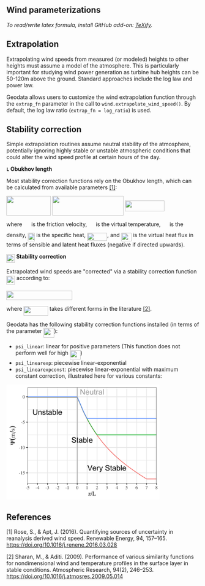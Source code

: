 Wind parameterizations
-

_To read/write latex formula, install GitHub add-on: [TeXify](https://github.com/apps/texify)._

## Extrapolation

Extrapolating wind speeds from measured (or modeled) heights to other heights must assume a model of the atmosphere. This is particularly important for studying wind power generation as turbine hub heights can be 50-120m above the ground. Standard approaches include the log law and power law.

Geodata allows users to customize the wind extrapolation function through the `extrap_fn` parameter in the call to `wind.extrapolate_wind_speed()`. By default, the log law ratio (`extrap_fn = log_ratio`) is used.


## Stability correction

Simple extrapolation routines assume neutral stability of the atmosphere, potentially ignoring highly stable or unstable atmospheric conditions that could alter the wind speed profile at certain hours of the day.


**`L` Obukhov length**

Most stability correction functions rely on the Obukhov length, which can be calculated from available parameters [[1]](#1):

<img src="/doc/parameterizations/tex/85b8a1a1ba5b0d126cb83dc1fc238bbc.svg?invert_in_darkmode&sanitize=true" align=middle width=116.15572649999999pt height=50.332382100000004pt/>
<img src="/doc/parameterizations/tex/42c4a538b0898977509d72e9843ffaad.svg?invert_in_darkmode&sanitize=true" align=middle width=185.66718059999997pt height=50.332382100000004pt/>
<img src="/doc/parameterizations/tex/46f5f4c88affca88279076c9fd0b8502.svg?invert_in_darkmode&sanitize=true" align=middle width=103.41612599999999pt height=28.091038800000003pt/>

where <img src="/doc/parameterizations/tex/142a0e55e7be4656275f11bc455886d4.svg?invert_in_darkmode&sanitize=true" align=middle width=16.145467799999988pt height=14.15524440000002pt/> is the friction velocity,  <img src="/doc/parameterizations/tex/acbc3da08b00b7616f45697dcc62d44d.svg?invert_in_darkmode&sanitize=true" align=middle width=15.527067599999992pt height=28.091038800000003pt/> is the virtual temperature, <img src="/doc/parameterizations/tex/bd971e27e71d9bf4792553ddfe23d537.svg?invert_in_darkmode&sanitize=true" align=middle width=15.62926694999999pt height=14.15524440000002pt/> is the density, <img src="/doc/parameterizations/tex/7db7bb668a45f8c25263aa8d42c92f0e.svg?invert_in_darkmode&sanitize=true" align=middle width=18.52532714999999pt height=22.465723500000017pt/> is the specific heat, <img src="/doc/parameterizations/tex/c39017bed62ee8b2a521779ae976ebe0.svg?invert_in_darkmode&sanitize=true" align=middle width=52.39338884999999pt height=21.18721440000001pt/>, and <img src="/doc/parameterizations/tex/547e731741446703f67244e558fc0508.svg?invert_in_darkmode&sanitize=true" align=middle width=27.205208249999988pt height=22.465723500000017pt/> is the virtual heat flux in terms of sensible and latent heat fluxes (negative if directed upwards).


**<img src="/doc/parameterizations/tex/191de8bb417c3c87a59bd9e2f4222ed0.svg?invert_in_darkmode&sanitize=true" align=middle width=22.372663499999987pt height=22.831056599999986pt/> Stability correction**

Extrapolated wind speeds are "corrected" via a stability correction function <img src="/doc/parameterizations/tex/191de8bb417c3c87a59bd9e2f4222ed0.svg?invert_in_darkmode&sanitize=true" align=middle width=22.372663499999987pt height=22.831056599999986pt/> according to:

<img src="/doc/parameterizations/tex/b215101f20292f1e8b0eb0ee28cf1d61.svg?invert_in_darkmode&sanitize=true" align=middle width=171.50142899999997pt height=24.7161288pt/>

where <img src="/doc/parameterizations/tex/5421d2d8ce8d3d6a7eb5c5e6c23527a5.svg?invert_in_darkmode&sanitize=true" align=middle width=63.754082699999984pt height=24.65753399999998pt/> takes different forms in the literature [[2]](#2).

Geodata has the following stability correction functions installed (in terms of the parameter <img src="/doc/parameterizations/tex/084c4d336ce7b83477dc39e2638fa8c5.svg?invert_in_darkmode&sanitize=true" align=middle width=27.774070499999986pt height=24.65753399999998pt/>):
- `psi_linear`: linear for positive parameters (This function does not perform well for high <img src="/doc/parameterizations/tex/084c4d336ce7b83477dc39e2638fa8c5.svg?invert_in_darkmode&sanitize=true" align=middle width=27.774070499999986pt height=24.65753399999998pt/>)
- `psi_linearexp`: piecewise linear-exponential
- `psi_linearexpconst`: piecewise linear-exponential with maximum constant correction, illustrated here for various constants:
<img src="wind_stability_corrections.png" width="400">


## References

<a id="1">[1]</a> Rose, S., & Apt, J. (2016). Quantifying sources of uncertainty in reanalysis derived wind speed. Renewable Energy, 94, 157–165. https://doi.org/10.1016/j.renene.2016.03.028

<a id="2">[2]</a> Sharan, M., & Aditi. (2009). Performance of various similarity functions for nondimensional wind and temperature profiles in the surface layer in stable conditions. Atmospheric Research, 94(2), 246–253. https://doi.org/10.1016/j.atmosres.2009.05.014
